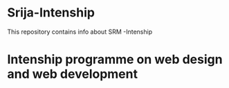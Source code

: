 # Srija-Intenship
This repository contains info about SRM -Intenship
# Intenship programme on web design and web development
